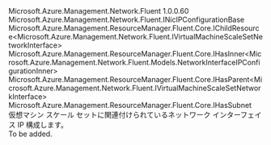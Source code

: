 <Type Name="IVirtualMachineScaleSetNicIPConfiguration" FullName="Microsoft.Azure.Management.Network.Fluent.IVirtualMachineScaleSetNicIPConfiguration">
  <TypeSignature Language="C#" Value="public interface IVirtualMachineScaleSetNicIPConfiguration : Microsoft.Azure.Management.Network.Fluent.INicIPConfigurationBase, Microsoft.Azure.Management.ResourceManager.Fluent.Core.IChildResource&lt;Microsoft.Azure.Management.Network.Fluent.IVirtualMachineScaleSetNetworkInterface&gt;, Microsoft.Azure.Management.ResourceManager.Fluent.Core.IHasInner&lt;Microsoft.Azure.Management.Network.Fluent.Models.NetworkInterfaceIPConfigurationInner&gt;, Microsoft.Azure.Management.ResourceManager.Fluent.Core.IHasParent&lt;Microsoft.Azure.Management.Network.Fluent.IVirtualMachineScaleSetNetworkInterface&gt;, Microsoft.Azure.Management.ResourceManager.Fluent.Core.IHasSubnet" />
  <TypeSignature Language="ILAsm" Value=".class public interface auto ansi abstract IVirtualMachineScaleSetNicIPConfiguration implements class Microsoft.Azure.Management.Network.Fluent.IHasPrivateIPAddress, class Microsoft.Azure.Management.Network.Fluent.INicIPConfigurationBase, class Microsoft.Azure.Management.ResourceManager.Fluent.Core.IChildResource`1&lt;class Microsoft.Azure.Management.Network.Fluent.IVirtualMachineScaleSetNetworkInterface&gt;, class Microsoft.Azure.Management.ResourceManager.Fluent.Core.IHasInner`1&lt;class Microsoft.Azure.Management.Network.Fluent.Models.NetworkInterfaceIPConfigurationInner&gt;, class Microsoft.Azure.Management.ResourceManager.Fluent.Core.IHasName, class Microsoft.Azure.Management.ResourceManager.Fluent.Core.IHasParent`1&lt;class Microsoft.Azure.Management.Network.Fluent.IVirtualMachineScaleSetNetworkInterface&gt;, class Microsoft.Azure.Management.ResourceManager.Fluent.Core.IHasSubnet, class Microsoft.Azure.Management.ResourceManager.Fluent.Core.ResourceActions.IIndexable" />
  <TypeSignature Language="DocId" Value="T:Microsoft.Azure.Management.Network.Fluent.IVirtualMachineScaleSetNicIPConfiguration" />
  <TypeSignature Language="VB.NET" Value="Public Interface IVirtualMachineScaleSetNicIPConfiguration&#xA;Implements IChildResource(Of IVirtualMachineScaleSetNetworkInterface), IHasInner(Of NetworkInterfaceIPConfigurationInner), IHasParent(Of IVirtualMachineScaleSetNetworkInterface), IHasSubnet, INicIPConfigurationBase" />
  <TypeSignature Language="F#" Value="type IVirtualMachineScaleSetNicIPConfiguration = interface&#xA;    interface INicIPConfigurationBase&#xA;    interface IHasSubnet&#xA;    interface IHasPrivateIPAddress&#xA;    interface IHasInner&lt;NetworkInterfaceIPConfigurationInner&gt;&#xA;    interface IChildResource&lt;IVirtualMachineScaleSetNetworkInterface&gt;&#xA;    interface IHasName&#xA;    interface IIndexable&#xA;    interface IHasParent&lt;IVirtualMachineScaleSetNetworkInterface&gt;" />
  <AssemblyInfo>
    <AssemblyName>Microsoft.Azure.Management.Network.Fluent</AssemblyName>
    <AssemblyVersion>1.0.0.60</AssemblyVersion>
  </AssemblyInfo>
  <Interfaces>
    <Interface>
      <InterfaceName>Microsoft.Azure.Management.Network.Fluent.INicIPConfigurationBase</InterfaceName>
    </Interface>
    <Interface>
      <InterfaceName>Microsoft.Azure.Management.ResourceManager.Fluent.Core.IChildResource&lt;Microsoft.Azure.Management.Network.Fluent.IVirtualMachineScaleSetNetworkInterface&gt;</InterfaceName>
    </Interface>
    <Interface>
      <InterfaceName>Microsoft.Azure.Management.ResourceManager.Fluent.Core.IHasInner&lt;Microsoft.Azure.Management.Network.Fluent.Models.NetworkInterfaceIPConfigurationInner&gt;</InterfaceName>
    </Interface>
    <Interface>
      <InterfaceName>Microsoft.Azure.Management.ResourceManager.Fluent.Core.IHasParent&lt;Microsoft.Azure.Management.Network.Fluent.IVirtualMachineScaleSetNetworkInterface&gt;</InterfaceName>
    </Interface>
    <Interface>
      <InterfaceName>Microsoft.Azure.Management.ResourceManager.Fluent.Core.IHasSubnet</InterfaceName>
    </Interface>
  </Interfaces>
  <Docs>
    <summary>
            仮想マシン スケール セットに関連付けられているネットワーク インターフェイス IP 構成します。
            </summary>
    <remarks>To be added.</remarks>
  </Docs>
  <Members />
</Type>